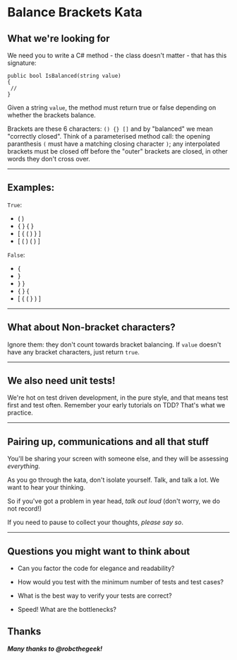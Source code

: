 # Balance Brackets Kata

## What we're looking for

We need you to write a C# method - the class doesn't matter - that has this signature:

```
public bool IsBalanced(string value)
{
 // 
}
```

Given a string ``value``, the method must return true or false depending on whether the brackets balance.


Brackets are these 6 characters: ``() {} []`` and by "balanced" we mean "correctly closed". Think of a parameterised method call: the opening paranthesis ``(`` must have a matching closing character ``)``; any interpolated brackets must be closed off before the "outer" brackets are closed, in other words they don't cross over.

---

## Examples:

``True``:

- ( )
- { } { }
- [ { ( ) } ]
- [ ( ) ( ) ]

``False``:

- {
- }
- } }
- { } {
- [ { ( } ) ]

---

## What about Non-bracket characters?

Ignore them: they don't count towards bracket balancing. If ``value`` doesn't have any bracket characters, just return ``true``.

---

## We also need unit tests!

We're hot on test driven development, in the pure style, and that means test first and test often. Remember your early tutorials on TDD? That's what we practice.

---

## Pairing up, communications and all that stuff

You'll be sharing your screen with someone else, and they will be assessing *everything.*

As you go through the kata, don't isolate yourself. Talk, and talk a lot. We want to hear your thinking. 

So if you've got a problem in year head, *talk out loud* (don't worry, we do not record!)

If you need to pause to collect your thoughts, *please say so*. 

---

## Questions you might want to think about

* Can you factor the code for elegance and readability?

* How would you test with the minimum number of tests and test cases?

* What is the best way to verify your tests are correct?

* Speed! What are the bottlenecks?

## Thanks

***Many thanks to @robcthegeek!***
